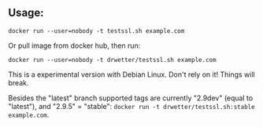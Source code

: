 ## Usage:
```
docker run --user=nobody -t testssl.sh example.com
```

Or pull image from docker hub, then run:
```
docker run --user=nobody -t drwetter/testssl.sh example.com
```

This is a experimental version with Debian Linux. Don\'t rely on it!
Things will break.

Besides the "latest" branch supported tags are currently "2.9dev" (equal to "latest"), and
"2.9.5" = "stable": ``docker run -t drwetter/testssl.sh:stable example.com``.
